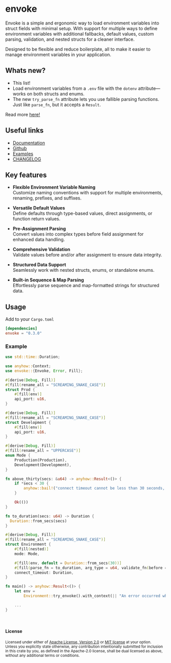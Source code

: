# envoke

Envoke is a simple and ergonomic way to load environment variables into struct fields with minimal setup. With support for multiple ways to define environment variables with additional fallbacks, default values, custom parsing, validation, and nested structs for a cleaner interface.

Designed to be flexible and reduce boilerplate, all to make it easier to manage environment variables in your application.

## Whats new?
- This list!
- Load environment variables from a `.env` file with the `dotenv` attribute—works on both structs and enums.  
- The new `try_parse_fn` attribute lets you use fallible parsing functions. Just like `parse_fn`, but it accepts a `Result`.

Read more [here!](https://github.com/sbr075/envoke-rs/blob/main/CHANGELOG.md)

## Useful links
- [Documentation](https://docs.rs/envoke)
- [Github](https://github.com/sbr075/envoke-rs)
- [Examples](https://github.com/sbr075/envoke-rs/blob/main/examples/)
- [CHANGELOG](https://github.com/sbr075/envoke-rs/blob/main/CHANGELOG.md)

## Key features

- **Flexible Environment Variable Naming**  
  Customize naming conventions with support for multiple environments, renaming, prefixes, and suffixes.  

- **Versatile Default Values**  
  Define defaults through type-based values, direct assignments, or function return values.  

- **Pre-Assignment Parsing**  
  Convert values into complex types before field assignment for enhanced data handling.  

- **Comprehensive Validation**  
  Validate values before and/or after assignment to ensure data integrity.  

- **Structured Data Support**  
  Seamlessly work with nested structs, enums, or standalone enums.  

- **Built-in Sequence & Map Parsing**  
  Effortlessly parse sequence and map-formatted strings for structured data.

## Usage
Add to your `Cargo.toml`

```toml
[dependencies]
envoke = "0.3.0"
```

### Example

```rust
use std::time::Duration;

use anyhow::Context;
use envoke::{Envoke, Error, Fill};

#[derive(Debug, Fill)]
#[fill(rename_all = "SCREAMING_SNAKE_CASE")]
struct Prod {
    #[fill(env)]
    api_port: u16,
}

#[derive(Debug, Fill)]
#[fill(rename_all = "SCREAMING_SNAKE_CASE")]
struct Development {
    #[fill(env)]
    api_port: u16,
}

#[derive(Debug, Fill)]
#[fill(rename_all = "UPPERCASE")]
enum Mode {
    Production(Production),
    Development(Development),
}

fn above_thirty(secs: &u64) -> anyhow::Result<()> {
    if *secs < 30 {
        anyhow::bail!("connect timeout cannot be less than 30 seconds, found {secs} second(s)")
    }

    Ok(())
}

fn to_duration(secs: u64) -> Duration {
  Duration::from_secs(secs)
}

#[derive(Debug, Fill)]
#[fill(rename_all = "SCREAMING_SNAKE_CASE")]
struct Environment {
    #[fill(nested)]
    mode: Mode,

    #[fill(env, default = Duration::from_secs(30))]
    #[fill(parse_fn = to_duration, arg_type = u64, validate_fn(before = above_thirty))]
    connect_timeout: Duration,
}

fn main() -> anyhow::Result<()> {
    let env =
        Environment::try_envoke().with_context(|| "An error occurred while loading environment");

    ...
}
```

</br>

#### License

<sup>
Licensed under either of <a href="LICENSE-APACHE">Apache License, Version
2.0</a> or <a href="LICENSE-MIT">MIT license</a> at your option.
</sup>

</br>

<sub>
Unless you explicitly state otherwise, any contribution intentionally submitted for inclusion in this crate by you, as defined in the Apache-2.0 license, shall be dual licensed as above, without any additional terms or conditions.
</sub>